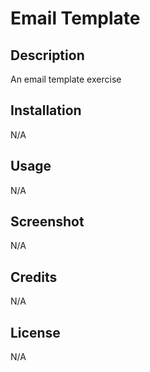 # Email Template

## Description

An email template exercise

## Installation

N/A

## Usage

N/A

## Screenshot

N/A

## Credits

N/A

## License

N/A
